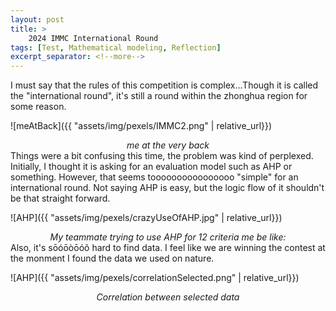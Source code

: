 ```yaml
---
layout: post
title: >
    2024 IMMC International Round
tags: [Test, Mathematical modeling, Reflection]
excerpt_separator: <!--more-->
---
```

I must say that the rules of this competition is complex...Though it is called the "international round", it's still a round within the zhonghua region for some reason.
<!--more-->

![meAtBack]({{ "assets/img/pexels/IMMC2.png" | relative_url}})

*<center>me at the very back</center>*
Things were a bit confusing this time, the problem was kind of perplexed. Initially, I thought it is asking for an evaluation model such as AHP or something. However, that seems toooooooooooooooo "simple" for an international round. Not saying AHP is easy, but the logic flow of it shouldn't be that straight forward. 

![AHP]({{ "assets/img/pexels/crazyUseOfAHP.jpg" | relative_url}})

*<center>My teammate trying to use AHP for 12 criteria me be like:</center>*
Also, it's sōóōòōóõ hard to find data. I feel like we are winning the contest at the monment I found the data we used on nature. 

![AHP]({{ "assets/img/pexels/correlationSelected.png" | relative_url}})

*<center>Correlation between selected data</center>*